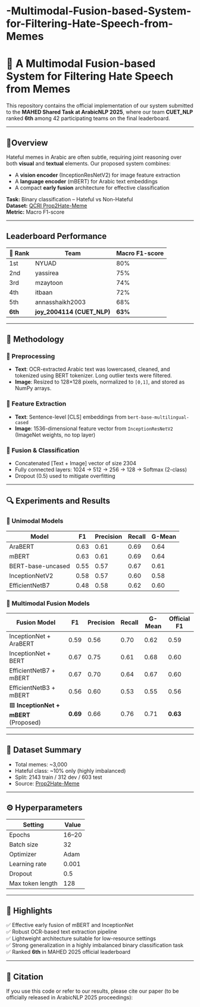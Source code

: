 # -Multimodal-Fusion-based-System-for-Filtering-Hate-Speech-from-Memes


# 🧠 A Multimodal Fusion-based System for Filtering Hate Speech from Memes

This repository contains the official implementation of our system submitted to the **MAHED Shared Task at ArabicNLP 2025**, where our team **CUET_NLP** ranked **6th** among 42 participating teams on the final leaderboard.

---

## 📝Overview

Hateful memes in Arabic are often subtle, requiring joint reasoning over both **visual** and **textual** elements. Our proposed system combines:
- A **vision encoder** (InceptionResNetV2) for image feature extraction
- A **language encoder** (mBERT) for Arabic text embeddings
- A compact **early fusion** architecture for effective classification

 **Task:** Binary classification – Hateful vs Non-Hateful  
 **Dataset:** [QCRI Prop2Hate-Meme](https://huggingface.co/datasets/QCRI/Prop2Hate-Meme)  
 **Metric:** Macro F1-score

---

## Leaderboard Performance

| 🏅 Rank | Team         | Macro F1-score |
|--------|--------------|----------------|
| 1st    | NYUAD        | 80%            |
| 2nd    | yassirea     | 75%            |
| 3rd    | mzaytoon     | 74%            |
| 4th    | itbaan       | 72%            |
| 5th    | annasshaikh2003 | 68%        |
|**6th**    | **joy_2004114 (CUET_NLP)** | **63%**        |

---

## 🧩 Methodology

### 🔧 Preprocessing
- **Text**: OCR-extracted Arabic text was lowercased, cleaned, and tokenized using BERT tokenizer. Long outlier texts were filtered.
- **Image**: Resized to 128×128 pixels, normalized to `[0,1]`, and stored as NumPy arrays.

### 🧠 Feature Extraction
- **Text**: Sentence-level [CLS] embeddings from `bert-base-multilingual-cased`
- **Image**: 1536-dimensional feature vector from `InceptionResNetV2` (ImageNet weights, no top layer)

### 🔗 Fusion & Classification
- Concatenated [Text + Image] vector of size 2304
- Fully connected layers: 1024 → 512 → 256 → 128 → Softmax (2-class)
- Dropout (0.5) used to mitigate overfitting

---

## 🔍 Experiments and Results

### 🧪 Unimodal Models

| Model               | F1  | Precision | Recall | G-Mean |
|--------------------|-----|-----------|--------|--------|
| AraBERT            | 0.63| 0.61      | 0.69   | 0.64   |
| mBERT              | 0.63| 0.61      | 0.69   | 0.64   |
| BERT-base-uncased  | 0.55| 0.57      | 0.67   | 0.61   |
| InceptionNetV2     | 0.58| 0.57      | 0.60   | 0.58   |
| EfficientNetB7     | 0.48| 0.58      | 0.62   | 0.60   |

### 🤝 Multimodal Fusion Models

| Fusion Model                 | F1  | Precision | Recall | G-Mean | Official F1 |
|-----------------------------|-----|-----------|--------|--------|-------------|
| InceptionNet + AraBERT     | 0.59| 0.56      | 0.70   | 0.62   | 0.59        |
| InceptionNet + BERT        | 0.67| 0.75      | 0.61   | 0.68   | 0.60        |
| EfficientNetB7 + mBERT     | 0.67| 0.70      | 0.64   | 0.67   | 0.60        |
| EfficientNetB3 + mBERT     | 0.56| 0.60      | 0.53   | 0.55   | 0.56        |
| 🟩 **InceptionNet + mBERT** (Proposed) | **0.69** | 0.66 | 0.76 | 0.71 | **0.63** |

---

## 📁 Dataset Summary

- Total memes: ~3,000
- Hateful class: ~10% only (highly imbalanced)
- Split: 2143 train / 312 dev / 603 test  
- Source: [Prop2Hate-Meme](https://huggingface.co/datasets/QCRI/Prop2Hate-Meme)

---

## ⚙️ Hyperparameters

| Setting         | Value        |
|-----------------|--------------|
| Epochs          | 16–20        |
| Batch size      | 32           |
| Optimizer       | Adam         |
| Learning rate   | 0.001        |
| Dropout         | 0.5          |
| Max token length| 128          |

---

## 📌 Highlights

✅ Effective early fusion of mBERT and InceptionNet  
✅ Robust OCR-based text extraction pipeline  
✅ Lightweight architecture suitable for low-resource settings  
✅ Strong generalization in a highly imbalanced binary classification task  
✅ Ranked **6th** in MAHED 2025 official leaderboard

---


## 📌 Citation

If you use this code or refer to our results, please cite our paper (to be officially released in ArabicNLP 2025 proceedings):



